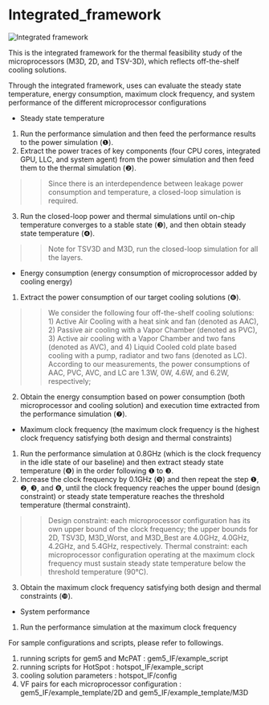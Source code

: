 # Integrated_framework


![Integrated framework](https://user-images.githubusercontent.com/71616589/95042752-d0940000-0715-11eb-9781-d546eb058a36.png)

This is the integrated framework for the thermal feasibility study of the microprocessors (M3D, 2D, and TSV-3D), which reflects off-the-shelf cooling solutions.

Through the integrated framework, uses can evaluate the steady state temperature, energy consumption, maximum clock frequency, and system performance of the different microprocessor configurations

- Steady state temperature
1) Run the performance simulation and then feed the performance results to the power simulation (❶). 
2) Extract the power traces of key components (four CPU cores, integrated GPU, LLC, and system agent) from the power simulation and then feed them to the thermal simulation (❷). 
 >> Since there is an interdependence between leakage power consumption and temperature, a closed-loop simulation is required.
3) Run the closed-loop power and thermal simulations until on-chip temperature converges to a stable state (❸), and then obtain steady state temperature (❹). 
 >> Note for TSV3D and M3D, run the closed-loop simulation for all the layers.
 
 - Energy consumption (energy consumption of microprocessor added by cooling energy)
1) Extract the power consumption of our target cooling solutions (❻). 
 >> We consider the following four off-the-shelf cooling solutions: 1) Active Air Cooling with a heat sink and fan (denoted as AAC), 2) Passive air cooling with a Vapor Chamber (denoted as PVC), 3) Active air cooling with a Vapor Chamber and two fans (denoted as AVC), and 4) Liquid Cooled cold plate based cooling with a pump, radiator and two fans (denoted as LC). According to our measurements, the power consumptions of AAC, PVC, AVC, and LC are 1.3W, 0W, 4.6W, and 6.2W, respectively;  
2) Obtain the energy consumption based on power consumption (both microprocessor and cooling solution) and execution time extracted from the performance simulation (❼).

- Maximum clock frequency (the maximum clock frequency is the highest clock frequency satisfying both design and thermal constraints)
1) Run the performance simulation at 0.8GHz (which is the clock frequency in the idle state of our baseline) and then extract steady state temperature (❽) in the order following ❶ to ❸. 
2) Increase the clock frequency by 0.1GHz (❾) and then repeat the step ❶, ❷, ❸, and ❽, until the clock frequency reaches the upper bound (design constraint) or steady state temperature reaches the threshold temperature (thermal constraint).
 >> Design constraint: each microprocessor configuration has its own upper bound of the clock frequency; the upper bounds for 2D, TSV3D, M3D_Worst, and M3D_Best are 4.0GHz, 4.0GHz, 4.2GHz, and 5.4GHz, respectively.
 >> Thermal constraint: each microprocessor configuration operating at the maximum clock frequency must sustain steady state temperature below the threshold temperature (90℃).
3) Obtain the maximum clock frequency satisfying both design and thermal constraints (❿). 

- System performance 
1) Run the performance simulation at the maximum clock frequency


For sample configurations and scripts, please refer to followings.
1) running scripts for gem5 and McPAT
 : gem5_IF/example_script
2) running scripts for HotSpot
 : hotspot_IF/example_script
3) cooling solution parameters
 : hotspot_IF/config
4) VF pairs for each microprocessor configuration
 : gem5_IF/example_template/2D and gem5_IF/example_template/M3D
